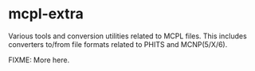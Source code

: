 mcpl-extra
==========

Various tools and conversion utilities related to MCPL files. This includes
converters to/from file formats related to PHITS and MCNP(5/X/6).

FIXME: More here.

